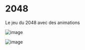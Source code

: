# 2048
Le jeu du 2048 avec des animations

![image](https://user-images.githubusercontent.com/56195432/194655208-219a0b3e-576b-40be-b9f6-0307ee7de1df.png)

![image](https://user-images.githubusercontent.com/56195432/194655373-dd447cf0-1066-4e76-a6f0-50c80ecd2e24.png)
